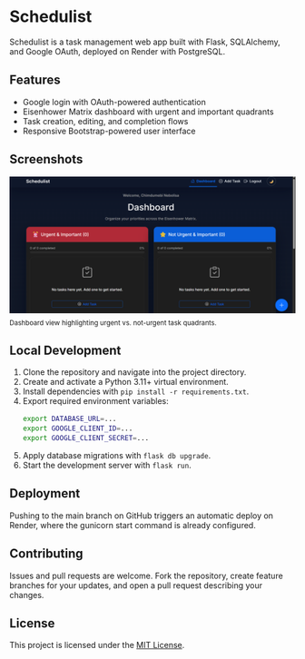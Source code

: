 # Schedulist

Schedulist is a task management web app built with Flask, SQLAlchemy, and Google OAuth, deployed on Render with PostgreSQL.

## Features

- Google login with OAuth-powered authentication
- Eisenhower Matrix dashboard with urgent and important quadrants
- Task creation, editing, and completion flows
- Responsive Bootstrap-powered user interface

## Screenshots

![Schedulist dashboard showing urgent and not-urgent quadrants](/assets/dashboard.png)
<br/><sub>Dashboard view highlighting urgent vs. not-urgent task quadrants.</sub>

## Local Development

1. Clone the repository and navigate into the project directory.
2. Create and activate a Python 3.11+ virtual environment.
3. Install dependencies with `pip install -r requirements.txt`.
4. Export required environment variables:
   ```bash
   export DATABASE_URL=...
   export GOOGLE_CLIENT_ID=...
   export GOOGLE_CLIENT_SECRET=...
   ```
5. Apply database migrations with `flask db upgrade`.
6. Start the development server with `flask run`.

## Deployment

Pushing to the main branch on GitHub triggers an automatic deploy on Render, where the gunicorn start command is already configured.

## Contributing

Issues and pull requests are welcome. Fork the repository, create feature branches for your updates, and open a pull request describing your changes.

## License

This project is licensed under the [MIT License](LICENSE).

